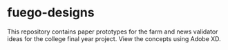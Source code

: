 # fuego-designs

This repository contains paper prototypes for the farm and news validator ideas for the college final year project. View the concepts using Adobe XD.